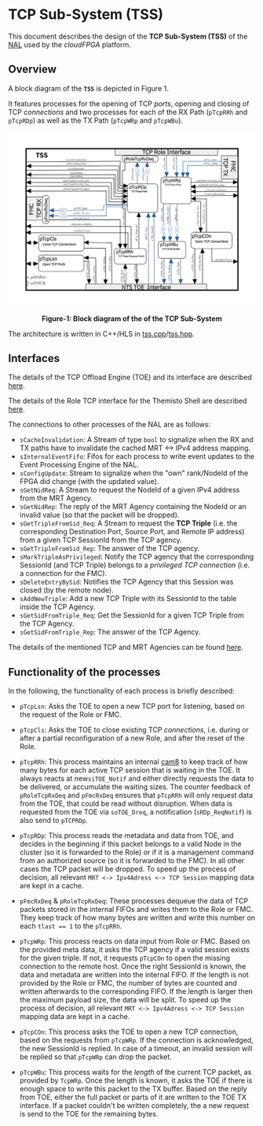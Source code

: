 TCP Sub-System (TSS)
======================

This document describes the design of the **TCP Sub-System (TSS)** of the [NAL](./NAL.md) used by the *cloudFPGA* platform.

## Overview

A block diagram of the **`TSS`** is depicted in Figure 1. 

It features processes for the opening of TCP *ports*, opening and closing of TCP *connections* and two processes for each of the RX Path (`pTcpRRh` and `pTcpRDp`) as well as the TX Path (`pTcpWRp` and `pTcpWBu`).

![Block Diagram of the NAL](./images/Fig-TSS-Structure.png#center)

<p align="center"><b>Figure-1: Block diagram of the of the TCP Sub-System</b></p>

The architecture is written in C++/HLS in  [tss.cpp](../../SRA/LIB/SHELL/LIB/hls/NAL/src/tss.cpp)/[tss.hpp](../../SRA/LIB/SHELL/LIB/hls/NAL/src/tss.hpp).

## Interfaces

The details of the TCP Offload Engine (TOE) and its interface are described [here](../NTS/TOE.md). 

The details of the Role TCP interface for the Themisto Shell are described [here](../Themisto.md).

The connections to other processes of the NAL are as follows: 

- `sCacheInvalidation`: A Stream of type `bool` to signalize when the RX and TX paths have to invalidate the cached MRT <-> IPv4 address mapping.
- `sInternalEventFifo`: Fifos for each process to write event updates to the Event Processing Engine of the NAL.
- `sConfigUpdate`: Stream to signalize when the "own" rank/NodeId of the FPGA did change (with the updated value).
- `sGetNidReq`: A Stream to request the NodeId of a given IPv4 address from the MRT Agency.
- `sGetNidRep`: The reply of the MRT Agency containing the NodeId or an invalid value (so that the packet will be dropped). 
- `sGetTripleFromSid_Req`: A Stream to request the **TCP Triple** (i.e. the corresponding Destination Port, Source Port, and Remote IP address) from a given TCP SessionId from the TCP agency.
- `sGetTripleFromSid_Rep`: The answer of the TCP agency. 
- `sMarkTripleAsPrivileged`: Notify the TCP agency that the corresponding SessionId (and TCP Triple) belongs to a *privileged TCP connection* (i.e. a connection for the FMC).
- `sDeleteEntryBySid`: Notifies the TCP Agency that this Session was closed (by the remote node).
- `sAddNewTriple`: Add a new TCP Triple with its SessionId to the table inside the TCP Agency.
- `sGetSidFromTriple_Req`: Get the SessionId for a given TCP Triple from the TCP Agency.
- `sGetSidFromTriple_Rep`: The answer of the TCP Agency. 

The details of the mentioned TCP and MRT Agencies can be found [here](./HSS.md). 

## Functionality of the processes

In the following, the functionality of each process is briefly described:

- `pTcpLsn`: Asks the TOE to open a new TCP port for listening, based on the request of the Role or FMC.

- `pTcpCls`: Asks the TOE to close existing TCP *connections*, i.e. during or after a partial reconfiguration of a new Role, and after the reset of the Role. 

- `pTcpRRh`: This process maintains an internal [cam8](../../SRA/LIB/SHELL/LIB/hls/NAL/src/cam8.hpp) to keep track of how many bytes for each active TCP session that is waiting in the TOE. It always reacts at new`siTOE_Notif`  and either directly requests the data to be delivered, or accumulate the waiting sizes. The counter feedback of `pRoleTcpRxDeq` and `pFmcRxDeq` ensures that `pTcpRRh` will only request data from the TOE, that could be read without disruption. When data is requested from the TOE via `soTOE_Dreq`, a notification (`sRDp_ReqNotif`) is also send to `pTCPRDp`. 

- `pTcpRDp`: This process reads the metadata and data from TOE, and decides in the beginning if this packet belongs to a valid Node in the cluster (so it is forwarded to the Role) or if it is a management command from an authorized source (so it is forwarded to the FMC). In all other cases the TCP packet will be dropped. To speed up the process of decision, all relevant `MRT <-> Ipv4Adress <-> TCP Session` mapping data are kept in a cache. 

- `pFmcRxDeq` & `pRoleTcpRxDeq`: These processes dequeue the data of TCP packets stored in the internal FIFOs and writes them to the Role or FMC. They keep track of how many bytes are written and write this number on each `tlast == 1` to the `pTcpRRh`. 

- `pTcpWRp`: This process reacts on data input from Role or FMC. Based on the provided meta data, it asks the TCP agency if a valid session exists for the given triple. If not, it requests `pTcpCOn` to open the missing connection to the remote host. Once the right SessionId is known, the data and metadata are written into the internal FIFO. If the length is not provided by the Role or FMC, the number of bytes are counted and written afterwards to the corresponding FIFO. If the length is larger then the maximum payload size, the data will be split. To speed up the process of decision, all relevant `MRT <-> Ipv4Adress <-> TCP Session` mapping data are kept in a cache.

- `pTcpCOn`: This process asks the TOE to open a new TCP connection, based on the requests from `pTcpWRp`. If the connection is acknowledged, the new SessionId is replied. In case of a timeout, an invalid session will be replied so that `pTcpWRp` can drop the packet.

- `pTcpWBu`: This process waits for the *length* of the current TCP packet, as provided by `TcpWRp`. Once the length is known, it asks the TOE if there is enough space to write this packet to the TX buffer. Based on the reply from TOE, either the full packet or parts of it are written to the TOE TX interface. If a packet couldn't be written completely, the a new request is send to the TOE for the remaining bytes.